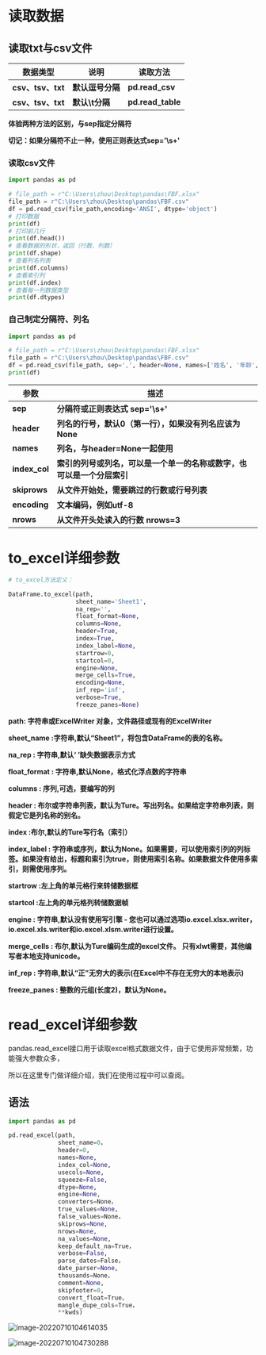 # 读取数据

## 读取txt与csv文件

| **数据类型**      | **说明**         | **读取方法**      |
| ----------------- | ---------------- | ----------------- |
| **csv、tsv、txt** | **默认逗号分隔** | **pd.read_csv**   |
| **csv、tsv、txt** | **默认\t分隔**   | **pd.read_table** |

**体验两种方法的区别，与sep指定分隔符**

**切记：如果分隔符不止一种，使用正则表达式sep='\s+'**

### 读取csv文件

```python
import pandas as pd

# file_path = r"C:\Users\zhou\Desktop\pandas\FBF.xlsx"
file_path = r"C:\Users\zhou\Desktop\pandas\FBF.csv"
df = pd.read_csv(file_path,encoding='ANSI', dtype='object')
# 打印数据
print(df)
# 打印前几行
print(df.head())
# 查看数据的形状，返回（行数、列数）
print(df.shape)
# 查看列名列表
print(df.columns)
# 查看索引列
print(df.index)
# 查看每一列数据类型
print(df.dtypes)
```

### **自己制定分隔符、列名**

```python
import pandas as pd

# file_path = r"C:\Users\zhou\Desktop\pandas\FBF.xlsx"
file_path = r"C:\Users\zhou\Desktop\pandas\FBF.csv"
df = pd.read_csv(file_path, sep=',', header=None, names=['姓名', '年龄', '地址', '电话', '入职日期'], encoding='ANSI', index_col='姓名')
print(df)
```

| **参数**      | **描述**                                                     |
| ------------- | ------------------------------------------------------------ |
| **sep**       | **分隔符或正则表达式 sep='\s+'**                             |
| **header**    | **列名的行号，默认0（第一行），如果没有列名应该为None**      |
| **names**     | **列名，与header=None一起使用**                              |
| **index_col** | **索引的列号或列名，可以是一个单一的名称或数字，也可以是一个分层索引** |
| **skiprows**  | **从文件开始处，需要跳过的行数或行号列表**                   |
| **encoding**  | **文本编码，例如utf-8**                                      |
| **nrows**     | **从文件开头处读入的行数**  **nrows=3**                      |

# to_excel详细参数

```python
# to_excel方法定义：

DataFrame.to_excel(path, 
                   sheet_name='Sheet1',
                   na_rep='',
                   float_format=None, 
                   columns=None, 
                   header=True, 
                   index=True, 	     
                   index_label=None, 
                   startrow=0, 
                   startcol=0, 
                   engine=None, 
                   merge_cells=True, 
                   encoding=None, 
                   inf_rep='inf', 
                   verbose=True, 
                   freeze_panes=None)
```

**path: 字符串或ExcelWriter 对象，文件路径或现有的ExcelWriter**

**sheet_name :字符串,默认“Sheet1”，将包含DataFrame的表的名称。**

**na_rep : 字符串,默认‘ ’缺失数据表示方式**

**float_format : 字符串,默认None，格式化浮点数的字符串**

**columns : 序列,可选，要编写的列**

**header : 布尔或字符串列表，默认为Ture。写出列名。如果给定字符串列表，则假定它是列名称的别名。**

**index :布尔,默认的Ture写行名（索引）**

**index_label : 字符串或序列，默认为None。如果需要，可以使用索引列的列标签。如果没有给出，标题和索引为true，则使用索引名称。如果数据文件使用多索引，则需使用序列。**

**startrow :左上角的单元格行来转储数据框**

**startcol :左上角的单元格列转储数据帧**

**engine : 字符串,默认没有使用写引擎 - 您也可以通过选项io.excel.xlsx.writer，io.excel.xls.writer和io.excel.xlsm.writer进行设置。**

**merge_cells : 布尔,默认为Ture编码生成的excel文件。 只有xlwt需要，其他编写者本地支持unicode。**

**inf_rep : 字符串,默认“正”无穷大的表示(在Excel中不存在无穷大的本地表示)**

**freeze_panes : 整数的元组(长度2)，默认为None。**

# **read_excel**详细参数

pandas.read_excel接口用于读取excel格式数据文件，由于它使用非常频繁，功能强大参数众多，

所以在这里专门做详细介绍，我们在使用过程中可以查阅。

## 语法

```python
import pandas as pd

pd.read_excel(path, 
              sheet_name=0，
              header=0,
              names=None,
              index_col=None,
              usecols=None,
              squeeze=False,
              dtype=None,
              engine=None,
              converters=None，
              true_values=None,
              false_values=None，
              skiprows=None,
              nrows=None,
              na_values=None,
              keep_default_na=True，
              verbose=False,
              parse_dates=False， 
              date_parser=None,
              thousands=None，
              comment=None,
              skipfooter=0,
              convert_float=True，
              mangle_dupe_cols=True，
              **kwds)
```

![image-20220710104614035](C:\Users\zhou\AppData\Roaming\Typora\typora-user-images\image-20220710104614035.png)

![image-20220710104730288](C:\Users\zhou\AppData\Roaming\Typora\typora-user-images\image-20220710104730288.png)